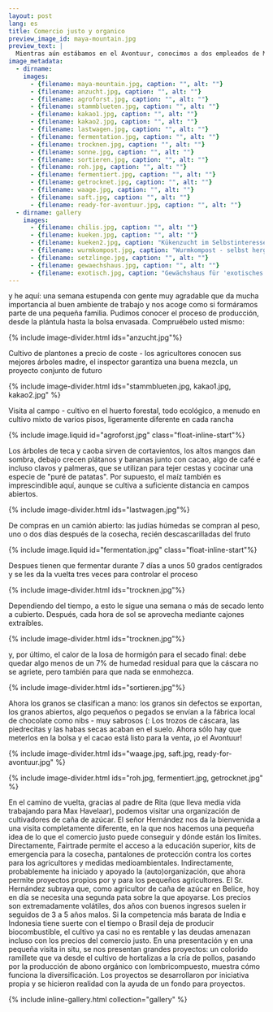 ```yaml
---
layout: post
lang: es
title: Comercio justo y organico
preview_image_id: maya-mountain.jpg
preview_text: |
  Mientras aún estábamos en el Avontuur, conocimos a dos empleados de Maya Mountain en Ciudad de Belice. Juntos cargamos sus bolsas de cacao, intercambiamos algunas palabras y números de teléfono. Un contacto incierto, quizá podamos pasarnos por allí alguna vez..
image_metadata:
  - dirname:
    images:
      - {filename: maya-mountain.jpg, caption: "", alt: ""}
      - {filename: anzucht.jpg, caption: "", alt: ""}
      - {filename: agroforst.jpg, caption: "", alt: ""}
      - {filename: stammblueten.jpg, caption: "", alt: ""}
      - {filename: kakao1.jpg, caption: "", alt: ""}
      - {filename: kakao2.jpg, caption: "", alt: ""}
      - {filename: lastwagen.jpg, caption: "", alt: ""}
      - {filename: fermentation.jpg, caption: "", alt: ""}
      - {filename: trocknen.jpg, caption: "", alt: ""}
      - {filename: sonne.jpg, caption: "", alt: ""}
      - {filename: sortieren.jpg, caption: "", alt: ""}
      - {filename: roh.jpg, caption: "", alt: ""}
      - {filename: fermentiert.jpg, caption: "", alt: ""}
      - {filename: getrocknet.jpg, caption: "", alt: ""}
      - {filename: waage.jpg, caption: "", alt: ""}
      - {filename: saft.jpg, caption: "", alt: ""}
      - {filename: ready-for-avontuur.jpg, caption: "", alt: ""}
  - dirname: gallery
    images:
      - {filename: chilis.jpg, caption: "", alt: ""}
      - {filename: kueken.jpg, caption: "", alt: ""}
      - {filename: kueken2.jpg, caption: "Kükenzucht im Selbstinteresse der Genossenschafter", alt: ""}
      - {filename: wurmkompost.jpg, caption: "Wurmkompost - selbst hergestellter Bio-Dünger", alt: ""}
      - {filename: setzlinge.jpg, caption: "", alt: ""}
      - {filename: gewaechshaus.jpg, caption: "", alt: ""}
      - {filename: exotisch.jpg, caption: "Gewächshaus für 'exotisches Gemüse'", alt: ""}
---
```


y he aquí: una semana estupenda con gente muy agradable que da mucha importancia al buen ambiente de trabajo y nos acoge como si formáramos parte de una pequeña familia. Pudimos conocer el proceso de producción, desde la plántula hasta la bolsa envasada. Compruébelo usted mismo:

{% include image-divider.html ids="anzucht.jpg"%}

Cultivo de plantones a precio de coste - los agricultores conocen sus mejores árboles madre, el inspector garantiza una buena mezcla, un proyecto conjunto de futuro

{% include image-divider.html ids="stammblueten.jpg, kakao1.jpg, kakao2.jpg" %}

Visita al campo - cultivo en el huerto forestal, todo ecológico, a menudo en cultivo mixto de varios pisos, ligeramente diferente en cada rancha

{% include image.liquid id="agroforst.jpg" class="float-inline-start"%}

Los árboles de teca y caoba sirven de cortavientos, los altos mangos dan sombra, debajo crecen plátanos y bananas junto con cacao, algo de café e incluso clavos y palmeras, que se utilizan para tejer cestas y cocinar una especie de "puré de patatas". Por supuesto, el maíz también es imprescindible aquí, aunque se cultiva a suficiente distancia en campos abiertos.

<div class="float-clear"></div>

{% include image-divider.html ids="lastwagen.jpg"%}

De compras en un camión abierto: las judías húmedas se compran al peso, uno o dos días después de la cosecha, recién descascarilladas del fruto

{% include image.liquid id="fermentation.jpg" class="float-inline-start"%}

Despues tienen que fermentar durante 7 días a unos 50 grados centígrados y se les da la vuelta tres veces para controlar el proceso

<div class="float-clear"></div>

{% include image-divider.html ids="trocknen.jpg"%}

Dependiendo del tiempo, a esto le sigue una semana o más de secado lento a cubierto. Después, cada hora de sol se aprovecha mediante cajones extraíbles.

{% include image-divider.html ids="trocknen.jpg"%}

y, por último, el calor de la losa de hormigón para el secado final: debe quedar algo menos de un 7% de humedad residual para que la cáscara no se agriete, pero también para que nada se enmohezca.

{% include image-divider.html ids="sortieren.jpg"%}

Ahora los granos se clasifican a mano: los granos sin defectos se exportan, los granos abiertos, algo pequeños o pegados se envían a la fábrica local de chocolate como nibs - muy sabrosos (:
Los trozos de cáscara, las piedrecitas y las habas secas acaban en el suelo. Ahora sólo hay que meterlos en la bolsa y el cacao está listo para la venta, ¡o el Avontuur!

{% include image-divider.html ids="waage.jpg, saft.jpg, ready-for-avontuur.jpg" %}

{% include image-divider.html ids="roh.jpg, fermentiert.jpg, getrocknet.jpg" %}

En el camino de vuelta, gracias al padre de Rita (que lleva media vida trabajando para Max Havelaar), podemos visitar una organización de cultivadores de caña de azúcar. El señor Hernández nos da la bienvenida a una visita completamente diferente, en la que nos hacemos una pequeña idea de lo que el comercio justo puede conseguir y dónde están los límites. Directamente, Fairtrade permite el acceso a la educación superior, kits de emergencia para la cosecha, pantalones de protección contra los cortes para los agricultores y medidas medioambientales. Indirectamente, probablemente ha iniciado y apoyado la (auto)organización, que ahora permite proyectos propios por y para los pequeños agricultores. El Sr. Hernández subraya que, como agricultor de caña de azúcar en Belice, hoy en día se necesita una segunda pata sobre la que apoyarse. Los precios son extremadamente volátiles, dos años con buenos ingresos suelen ir seguidos de 3 a 5 años malos. Si la competencia más barata de India e Indonesia tiene suerte con el tiempo o Brasil deja de producir biocombustible, el cultivo ya casi no es rentable y las deudas amenazan incluso con los precios del comercio justo. En una presentación y en una pequeña visita in situ, se nos presentan grandes proyectos: un colorido ramillete que va desde el cultivo de hortalizas a la cría de pollos, pasando por la producción de abono orgánico con lombricompuesto, muestra cómo funciona la diversificación. Los proyectos se desarrollaron por iniciativa propia y se hicieron realidad con la ayuda de un fondo para proyectos.

{% include inline-gallery.html collection="gallery" %}